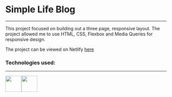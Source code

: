 # Simple Life Blog
<hr>

This project focused on building out a three page, responsive layout. 
The project allowed me to use HTML, CSS, Flexbox and Media Queries for responsive design. 

The project can be viewed on Netlify <a href="https://app.netlify.com/sites/gleeful-sunshine-a17169/overview" target="_blank">here</a>

### Technologies used:
<hr>
<img height=50 src="https://cdn.jsdelivr.net/gh/devicons/devicon/icons/html5/html5-original.svg" /><img height=50 src="https://cdn.jsdelivr.net/gh/devicons/devicon/icons/css3/css3-original.svg" />
